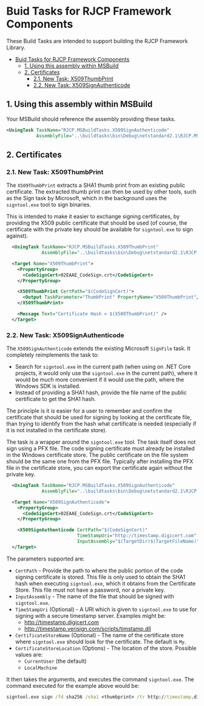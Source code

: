 # Buid Tasks for RJCP Framework Components <!-- omit in toc -->

These Build Tasks are intended to support building the RJCP Framework Library.

- [Buid Tasks for RJCP Framework Components](#buid-tasks-for-rjcp-framework-components)
  - [1. Using this assembly within MSBuild](#1-using-this-assembly-within-msbuild)
  - [2. Certificates](#2-certificates)
    - [2.1. New Task: X509ThumbPrint](#21-new-task-x509thumbprint)
    - [2.2. New Task: X509SignAuthenticode](#22-new-task-x509signauthenticode)

## 1. Using this assembly within MSBuild

Your MSBuild should reference the assembly providing these tasks.

```xml
<UsingTask TaskName="RJCP.MSBuildTasks.X509SignAuthenticode"
           AssemblyFile="..\buildtasks\bin\Debug\netstandard2.1\RJCP.MSBuildTasks.dll" />
```

## 2. Certificates

### 2.1. New Task: X509ThumbPrint

The `X509ThumbPrint` extracts a SHA1 thumb print from an existing public
certificate. The extracted thumb print can then be used by other tools, such as
the Sign task by Microsoft, which in the background uses the `signtool.exe` tool
to sign binaries.

This is intended to make it easier to exchange signing certificates, by
providing the X509 public certificate that should be used (of course, the
certificate with the private key should be available for `signtool.exe` to sign
against).

```xml
  <UsingTask TaskName="RJCP.MSBuildTasks.X509ThumbPrint"
             AssemblyFile="..\buildtasks\bin\Debug\netstandard2.1\RJCP.MSBuildTasks.dll" />

  <Target Name="X509ThumbPrint">
    <PropertyGroup>
      <CodeSignCert>02EAAE_CodeSign.crt</CodeSignCert>
    </PropertyGroup>

    <X509ThumbPrint CertPath="$(CodeSignCert)">
      <Output TaskParameter="ThumbPrint" PropertyName="X509ThumbPrint"/>
    </X509ThumbPrint>

    <Message Text="Certificate Hash = $(X509ThumbPrint)" />
  </Target>
```

### 2.2. New Task: X509SignAuthenticode

The `X509SignAuthenticode` extends the existing Microsoft `SignFile` task. It
completely reimplements the task to:

* Search for `signtool.exe` in the current path (when using on .NET Core
  projects, it would only use the `signtool.exe` in the current path), where it
  would be much more convenient if it would use the path, where the Windows SDK
  is installed.
* Instead of providing a SHA1 hash, provide the file name of the public
  certificate to get the SHA1 hash.

The principle is it is easier for a user to remember and confirm the certificate
that should be used for signing by looking at the certificate file, than trying
to identify from the hash what certificate is needed (especially if it is not
installed in the certificate store).

The task is a wrapper around the `signtool.exe` tool. The task itself does not
sign using a PFX file. The code signing certificate must already be installed in
the Windows certificate store. The public certificate on the file system should
be the same one from the PFX file. Typically after installing the PFX file in
the certificate store, you can export the certificate again without the private
key.

```xml
  <UsingTask TaskName="RJCP.MSBuildTasks.X509SignAuthenticode"
             AssemblyFile="..\buildtasks\bin\Debug\netstandard2.1\RJCP.MSBuildTasks.dll" />

  <Target Name="X509SignAuthenticode">
    <PropertyGroup>
      <CodeSignCert>02EAAE_CodeSign.crt</CodeSignCert>
    </PropertyGroup>

    <X509SignAuthenticode CertPath="$(CodeSignCert)"
                          TimeStampUri="http://timestamp.digicert.com"
                          InputAssembly="$(TargetDir)$(TargetFileName)" />
  </Target>
```

The parameters supported are:

* `CertPath` - Provide the path to where the public portion of the code signing
  certificate is stored. This file is only used to obtain the SHA1 hash when
  executing `signtool.exe`, which it obtains from the Certificate Store. This
  file must not have a password, nor a private key.
* `InputAssembly` - The name of the file that should be signed with
  `signtool.exe`.
* `TimeStampUri` (Optional) - A URI which is given to `signtool.exe` to use for
  signing with a secure timestamp server. Examples might be:
  * http://timestamp.digicert.com
  * http://timestamp.verisign.com/scripts/timstamp.dll
* `CertificateStoreName` (Optional) - The name of the certificate store where
  `signtool.exe` should look for the certificate. The default is `My`.
* `CertificateStoreLocation` (Options) - The location of the store. Possible
  values are:
  * `CurrentUser` (the default)
  * `LocalMachine`

It then takes the arguments, and executes the command `signtool.exe`. The
command executed for the example above would be:

```cmd
signtool.exe sign /fd sha256 /sha1 <thumbprint> /tr http://timestamp.digicert.com/
```
